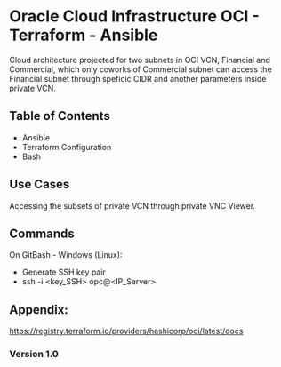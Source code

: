 # Oracle Cloud Infrastructure OCI - Terraform - Ansible 

Cloud architecture projected for two subnets in OCI VCN, Financial and Commercial, which only coworks of Commercial subnet can access the Financial subnet through speficic CIDR and another parameters inside private VCN. 

## Table of Contents

- Ansible 
- Terraform Configuration
- Bash

## Use Cases

Accessing the subsets of private VCN through private VNC Viewer.

## Commands

On GitBash - Windows (Linux): 
- Generate SSH key pair
- ssh -i <key_SSH> opc@<IP_Server>

## Appendix:

https://registry.terraform.io/providers/hashicorp/oci/latest/docs


### Version 1.0
